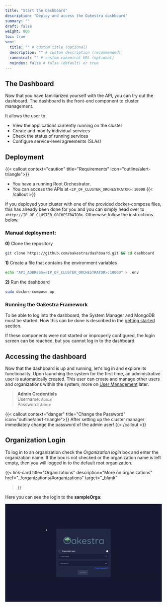 ```yaml
---
title: "Start the Dashboard"
description: "Deploy and access the Oakestra dashboard"
summary: ""
draft: false
weight: 800
toc: true
seo:
  title: "" # custom title (optional)
  description: "" # custom description (recommended)
  canonical: "" # custom canonical URL (optional)
  noindex: false # false (default) or true
---
```


## The Dashboard

Now that you have familiarized yourself with the API, you can try out the dashboard. The dashboard is the front-end component to cluster management.

It allows the user to:
- View the applications currently running on the cluster
- Create and modify individual services
- Check the status of running services
- Configure service-level agreements (SLAs)

## Deployment

{{< callout context="caution" title="Requirements" icon="outline/alert-triangle">}}
- You have a running Root Orchestrator.
- You can access the APIs at `<IP_OF_CLUSTER_ORCHESTRATOR>:10000`
{{< /callout >}}

If you deployed your cluster with one of the provided docker-compose files, this has already been done for you and you can simply head over to `<http://IP_OF_CLUSTER_ORCHESTRATOR>`. Otherwise follow the instructions below.

### Manual deployment:

**0)** Clone the repository

```bash
git clone https://github.com/oakestra/dashboard.git && cd dashboard
```

**1)** Create a file that contains the environment variables

```bash
echo "API_ADDRESS=<IP_OF_CLUSTER_ORCHESTRATOR>:10000" > .env
```

**2)** Run the dashboard

```bash
sudo docker-compose up
```

### Running the Oakestra Framework

To be able to log into the dashboard, the System Manager and MongoDB must be started. 
How this can be done is described in the [getting started](../../getting-started/deploy-your-first-oakestra-cluster/) section.

If these components were not started or improperly configured, the login screen can be reached, but you cannot log in to the dashboard.

## Accessing the dashboard

Now that the dashboard is up and running, let's log in and explore its functionality.
Upon launching the system for the first time, an administrative user is automatically created.
This user can create and manage other users and organizations within the system, more on [User Management](../organizations/#user-management) later.

> **Admin Credentials**\
> Username: `Admin`\
> Password: `Admin`

{{< callout context="danger" title="Change the Password" icon="outline/alert-triangle">}}
After setting up the cluster manager immediately change the password of the admin user!
{{< /callout >}}

## Organization Login

To log in to an organization check the *Organization login* box and enter the organization name. If the box is not checked or the organization
name is left empty, then you will logged in to the default root organization.

{{< link-card
  title="Organizations"
  description="More on organizations"
  href="../organizations/#organizations"
  target="_blank"
>}}

Here you can see the login to the **sampleOrga**:

![](login-organisation.gif)
